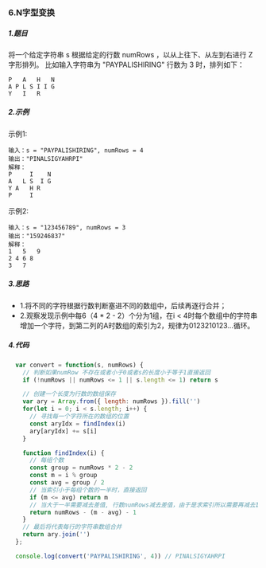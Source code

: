 ### 6.N字型变换

##### 1.题目
将一个给定字符串 s 根据给定的行数 numRows ，以从上往下、从左到右进行 Z 字形排列。
比如输入字符串为 "PAYPALISHIRING" 行数为 3 时，排列如下：
```
P   A   H   N
A P L S I I G
Y   I   R
```
##### 2.示例
示例1:
```
输入：s = "PAYPALISHIRING", numRows = 4
输出："PINALSIGYAHRPI"
解释：
P     I    N
A   L S  I G
Y A   H R
P     I
```

示例2:
```
输入：s = "123456789", numRows = 3
输出："159246837"
解释：
1   5   9
2 4 6 8
3   7 
```

##### 3.思路
- 1.将不同的字符根据行数判断塞进不同的数组中，后续再逐行合并；
- 2.观察发现示例中每6（4 * 2 - 2）个分为1组，在i < 4时每个数组中的字符串增加一个字符，到第二列的A时数组的索引为2，规律为0123210123...循环。

##### 4.代码
```javascript
  var convert = function(s, numRows) {
    // 判断如果numRow 不存在或者小于0或者s的长度小于等于1直接返回
    if (!numRows || numRows <= 1 || s.length <= 1) return s

    // 创建一个长度为行数的数组保存
    var ary = Array.from({ length: numRows }).fill('')
    for(let i = 0; i < s.length; i++) {
      // 寻找每一个字符所在的数组的位置
      const aryIdx = findIndex(i)
      ary[aryIdx] += s[i]
    }

    function findIndex(i) {
      // 每组个数
      const group = numRows * 2 - 2
      const m = i % group
      const avg = group / 2
      // 当索引小于每组个数的一半时，直接返回
      if (m <= avg) return m
      // 当大于一半需要减去差值, 行数numRows减去差值，由于是求索引所以需要再减去1
      return numRows - (m - avg) - 1 
    }
    // 最后将代表每行的字符串数组合并
    return ary.join('')
  };

  console.log(convert('PAYPALISHIRING', 4)) // PINALSIGYAHRPI

```